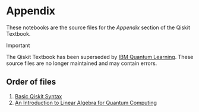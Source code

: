 # Appendix

These notebooks are the source files for the _Appendix_ section of the Qiskit Textbook.

> [!IMPORTANT]
> The Qiskit Textbook has been superseded by [IBM Quantum Learning](https://learning.quantum-computing.ibm.com). 
> These source files are no longer maintained and may contain errors.

## Order of files

1. [Basic Qiskit Syntax](./qiskit.ipynb)
2. [An Introduction to Linear Algebra for Quantum Computing](./linear_algebra.ipynb)
